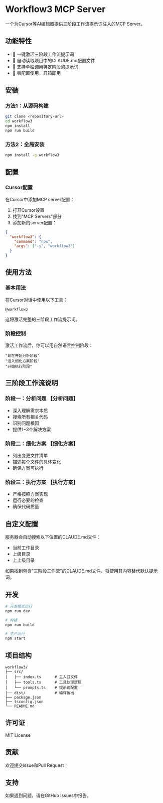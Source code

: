 # Workflow3 MCP Server

一个为Cursor等AI编辑器提供三阶段工作流提示词注入的MCP Server。

## 功能特性

- 🚀 一键激活三阶段工作流提示词
- 📝 自动读取项目中的CLAUDE.md配置文件
- 🎯 支持单独调用特定阶段的提示词
- 🔧 零配置使用，开箱即用

## 安装

### 方法1：从源码构建

```bash
git clone <repository-url>
cd workflow3
npm install
npm run build
```

### 方法2：全局安装

```bash
npm install -g workflow3
```

## 配置

### Cursor配置

在Cursor中添加MCP server配置：

1. 打开Cursor设置
2. 找到"MCP Servers"部分
3. 添加新的server配置：

```json
{
  "workflow3": {
    "command": "npx",
    "args": ["-y", "workflow3"]
  }
}
```

## 使用方法

### 基本用法

在Cursor对话中使用以下工具：

```
@workflow3
```

这将激活完整的三阶段工作流提示词。

### 阶段控制

激活工作流后，你可以用自然语言控制阶段：

```
"现在开始分析阶段"
"进入细化方案阶段" 
"开始执行阶段"
```

## 三阶段工作流说明

### 阶段一：分析问题 【分析问题】
- 深入理解需求本质
- 搜索所有相关代码
- 识别问题根因
- 提供1~3个解决方案

### 阶段二：细化方案 【细化方案】
- 列出变更文件清单
- 描述每个文件的具体变化
- 确保方案可执行

### 阶段三：执行方案 【执行方案】
- 严格按照方案实现
- 运行必要的检查
- 确保代码质量

## 自定义配置

服务器会自动搜索以下位置的CLAUDE.md文件：
- 当前工作目录
- 上级目录
- 上上级目录

如果找到包含"三阶段工作流"的CLAUDE.md文件，将使用其内容替代默认提示词。

## 开发

```bash
# 开发模式运行
npm run dev

# 构建
npm run build

# 生产运行
npm start
```

## 项目结构

```
workflow3/
├── src/
│   ├── index.ts      # 主入口文件
│   ├── tools.ts      # 工具处理逻辑
│   └── prompts.ts    # 提示词配置
├── dist/             # 编译输出
├── package.json
├── tsconfig.json
└── README.md
```

## 许可证

MIT License

## 贡献

欢迎提交Issue和Pull Request！

## 支持

如果遇到问题，请在GitHub Issues中报告。